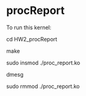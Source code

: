 # procReport

To run this kernel:

  cd HW2_procReport
  
  make
  
  sudo insmod ./proc_report.ko
  
  dmesg
  
  sudo rmmod ./proc_report.ko
